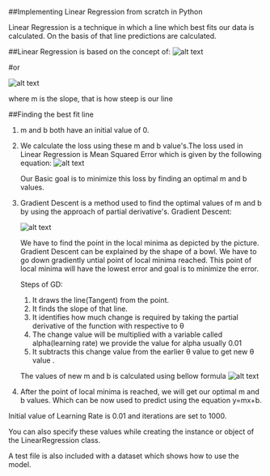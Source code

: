 ##Implementing Linear Regression from scratch in Python

Linear Regression is a technique in which a line which best fits our data is calculated.
On the basis of that line predictions are calculated.

##Linear Regression is based on the concept of:
![alt text][lr1]

[lr1]: https://cdn-images-1.medium.com/max/800/1*TEzHQl-H0E4YKOpInAN_ZQ.png

#or

![alt text][lr2]

[lr2]: https://cdn-images-1.medium.com/max/800/1*oNsv50WV-2gGXqpAT6Snag.png


where m is the slope, that is how steep is our line

##Finding the best fit line

1. m and b both have an initial value of 0.

2. We calculate the loss using these m and b value's.The loss used in Linear Regression is 
    Mean Squared Error which is given by the following equation:
    ![alt text][error]

    [error]: https://cdn-images-1.medium.com/max/1200/1*94Gc_tf4a5WPxxugOI5uWw.png

    Our Basic goal is to minimize this loss by finding an optimal m and b values.

3. Gradient Descent is a method used to find the optimal values of m and b by
    using the approach of partial derivative's.
    Gradient Descent:

    ![alt text][gd]

    [gd]: https://cdn-images-1.medium.com/max/1600/1*91DQMNKmNIdncqx6FsB4Iw.png


    We have to find the point in the local minima as depicted by the picture.
    Gradient Descent can be explained by the shape of a bowl.
    We have to go down gradiently untial point of local minima reached.
    This point of local minima will have the lowest error and goal is to minimize
    the error.

    Steps of GD:
    1. It draws the line(Tangent) from the point.
    2. It finds the slope of that line.
    3. It identifies how much change is required by taking the partial derivative of the function with respective to θ
    4. The change value will be multiplied with a variable called alpha(learning rate) we provide the value for alpha usually 0.01
    5. It subtracts this change value from the earlier θ value to get new θ value .

    The values of new m and b is calculated using bellow formula
    ![alt text][gdf]
    
    [gdf]: https://spin.atomicobject.com/wp-content/uploads/linear_regression_gradient1.png


4. After the point of local minima is reached, we will get our optimal m and b values.
    Which can be now used to predict using the equation y=mx+b.


Initial value of Learning Rate is 0.01 and iterations are set to 1000.

You can also specify these values while creating the instance or object of the LinearRegression class.

A test file is also included with a dataset which shows how to use the model.